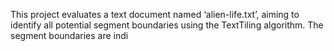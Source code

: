 This project evaluates a text document named ‘alien-life.txt’, aiming to identify all potential segment boundaries using the TextTiling algorithm. The segment boundaries are indi